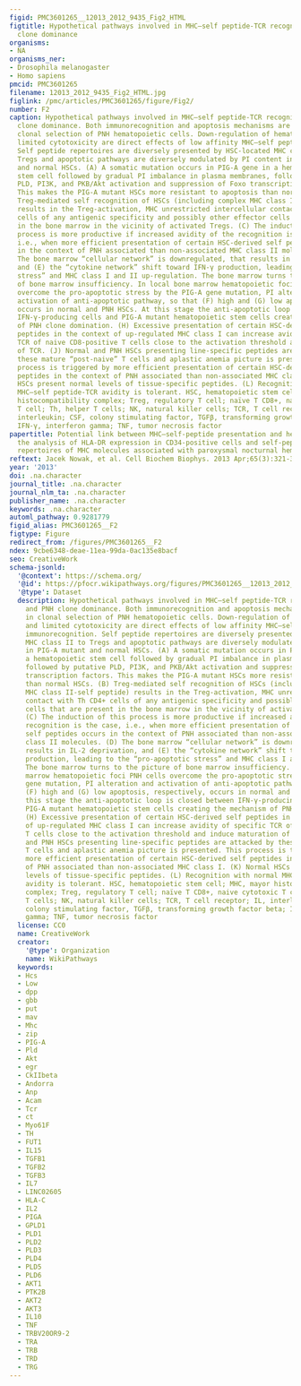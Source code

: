 ```yaml
---
figid: PMC3601265__12013_2012_9435_Fig2_HTML
figtitle: Hypothetical pathways involved in MHC–self peptide-TCR recognition and PNH
  clone dominance
organisms:
- NA
organisms_ner:
- Drosophila melanogaster
- Homo sapiens
pmcid: PMC3601265
filename: 12013_2012_9435_Fig2_HTML.jpg
figlink: /pmc/articles/PMC3601265/figure/Fig2/
number: F2
caption: Hypothetical pathways involved in MHC–self peptide-TCR recognition and PNH
  clone dominance. Both immunorecognition and apoptosis mechanisms are involved in
  clonal selection of PNH hematopoietic cells. Down-regulation of hematopoiesis and
  limited cytotoxicity are direct effects of low affinity MHC–self peptide-TCR immunorecognition.
  Self peptide repertoires are diversely presented by HSC-located MHC class II to
  Tregs and apoptotic pathways are diversely modulated by PI content in PIG-A mutant
  and normal HSCs. (A) A somatic mutation occurs in PIG-A gene in a hematopoietic
  stem cell followed by gradual PI imbalance in plasma membranes, followed by putative
  PLD, PI3K, and PKB/Akt activation and suppression of Foxo transcription factors.
  This makes the PIG-A mutant HSCs more resistant to apoptosis than normal HSCs. (B)
  Treg-mediated self recognition of HSCs (including complex MHC class II-self peptide)
  results in the Treg-activation, MHC unrestricted intercellular contact with Th CD4+
  cells of any antigenic specificity and possibly other effector cells that are present
  in the bone marrow in the vicinity of activated Tregs. (C) The induction of this
  process is more productive if increased avidity of the recognition is the case,
  i.e., when more efficient presentation of certain HSC-derived self peptides occurs
  in the context of PNH associated than non-associated MHC class II molecules. (D)
  The bone marrow “cellular network” is downregulated, that results in IL-2 deprivation,
  and (E) the “cytokine network” shift toward IFN-γ production, leading to the “pro-apoptotic
  stress” and MHC class I and II up-regulation. The bone marrow turns to the picture
  of bone marrow insufficiency. In local bone marrow hematopoietic foci PNH cells
  overcome the pro-apoptotic stress by the PIG-A gene mutation, PI alteration and
  activation of anti-apoptotic pathway, so that (F) high and (G) low apoptosis, respectively,
  occurs in normal and PNH HSCs. At this stage the anti-apoptotic loop is closed between
  IFN-γ-producing cells and PIG-A mutant hematopoietic stem cells creating the mechanism
  of PNH clone domination. (H) Excessive presentation of certain HSC-derived self
  peptides in the context of up-regulated MHC class I can increase avidity of specific
  TCR of naive CD8-positive T cells close to the activation threshold and induce maturation
  of TCR. (J) Normal and PNH HSCs presenting line-specific peptides are attacked by
  these mature “post-naive” T cells and aplastic anemia picture is presented. This
  process is triggered by more efficient presentation of certain HSC-derived self
  peptides in the context of PNH associated than non-associated MHC class I. (K) Normal
  HSCs present normal levels of tissue-specific peptides. (L) Recognition with normal
  MHC–self peptide-TCR avidity is tolerant. HSC, hematopoietic stem cell; MHC, mayor
  histocompatibility complex; Treg, regulatory T cell; naïve T CD8+, naive cytotoxic
  T cell; Th, helper T cells; NK, natural killer cells; TCR, T cell receptor; IL,
  interleukin; CSF, colony stimulating factor, TGFβ, transforming growth factor beta;
  IFN-γ, interferon gamma; TNF, tumor necrosis factor
papertitle: Potential link between MHC–self-peptide presentation and hematopoiesis;
  the analysis of HLA-DR expression in CD34-positive cells and self-peptide presentation
  repertoires of MHC molecules associated with paroxysmal nocturnal hemoglobinuria.
reftext: Jacek Nowak, et al. Cell Biochem Biophys. 2013 Apr;65(3):321-333.
year: '2013'
doi: .na.character
journal_title: .na.character
journal_nlm_ta: .na.character
publisher_name: .na.character
keywords: .na.character
automl_pathway: 0.9281779
figid_alias: PMC3601265__F2
figtype: Figure
redirect_from: /figures/PMC3601265__F2
ndex: 9cbe6348-deae-11ea-99da-0ac135e8bacf
seo: CreativeWork
schema-jsonld:
  '@context': https://schema.org/
  '@id': https://pfocr.wikipathways.org/figures/PMC3601265__12013_2012_9435_Fig2_HTML.html
  '@type': Dataset
  description: Hypothetical pathways involved in MHC–self peptide-TCR recognition
    and PNH clone dominance. Both immunorecognition and apoptosis mechanisms are involved
    in clonal selection of PNH hematopoietic cells. Down-regulation of hematopoiesis
    and limited cytotoxicity are direct effects of low affinity MHC–self peptide-TCR
    immunorecognition. Self peptide repertoires are diversely presented by HSC-located
    MHC class II to Tregs and apoptotic pathways are diversely modulated by PI content
    in PIG-A mutant and normal HSCs. (A) A somatic mutation occurs in PIG-A gene in
    a hematopoietic stem cell followed by gradual PI imbalance in plasma membranes,
    followed by putative PLD, PI3K, and PKB/Akt activation and suppression of Foxo
    transcription factors. This makes the PIG-A mutant HSCs more resistant to apoptosis
    than normal HSCs. (B) Treg-mediated self recognition of HSCs (including complex
    MHC class II-self peptide) results in the Treg-activation, MHC unrestricted intercellular
    contact with Th CD4+ cells of any antigenic specificity and possibly other effector
    cells that are present in the bone marrow in the vicinity of activated Tregs.
    (C) The induction of this process is more productive if increased avidity of the
    recognition is the case, i.e., when more efficient presentation of certain HSC-derived
    self peptides occurs in the context of PNH associated than non-associated MHC
    class II molecules. (D) The bone marrow “cellular network” is downregulated, that
    results in IL-2 deprivation, and (E) the “cytokine network” shift toward IFN-γ
    production, leading to the “pro-apoptotic stress” and MHC class I and II up-regulation.
    The bone marrow turns to the picture of bone marrow insufficiency. In local bone
    marrow hematopoietic foci PNH cells overcome the pro-apoptotic stress by the PIG-A
    gene mutation, PI alteration and activation of anti-apoptotic pathway, so that
    (F) high and (G) low apoptosis, respectively, occurs in normal and PNH HSCs. At
    this stage the anti-apoptotic loop is closed between IFN-γ-producing cells and
    PIG-A mutant hematopoietic stem cells creating the mechanism of PNH clone domination.
    (H) Excessive presentation of certain HSC-derived self peptides in the context
    of up-regulated MHC class I can increase avidity of specific TCR of naive CD8-positive
    T cells close to the activation threshold and induce maturation of TCR. (J) Normal
    and PNH HSCs presenting line-specific peptides are attacked by these mature “post-naive”
    T cells and aplastic anemia picture is presented. This process is triggered by
    more efficient presentation of certain HSC-derived self peptides in the context
    of PNH associated than non-associated MHC class I. (K) Normal HSCs present normal
    levels of tissue-specific peptides. (L) Recognition with normal MHC–self peptide-TCR
    avidity is tolerant. HSC, hematopoietic stem cell; MHC, mayor histocompatibility
    complex; Treg, regulatory T cell; naïve T CD8+, naive cytotoxic T cell; Th, helper
    T cells; NK, natural killer cells; TCR, T cell receptor; IL, interleukin; CSF,
    colony stimulating factor, TGFβ, transforming growth factor beta; IFN-γ, interferon
    gamma; TNF, tumor necrosis factor
  license: CC0
  name: CreativeWork
  creator:
    '@type': Organization
    name: WikiPathways
  keywords:
  - Hcs
  - Low
  - dpp
  - gbb
  - put
  - mav
  - Mhc
  - zip
  - PIG-A
  - Pld
  - Akt
  - egr
  - CkIIbeta
  - Andorra
  - Anp
  - Acam
  - Tcr
  - ct
  - Myo61F
  - TH
  - FUT1
  - IL15
  - TGFB1
  - TGFB2
  - TGFB3
  - IL7
  - LINC02605
  - HLA-C
  - IL2
  - PIGA
  - GPLD1
  - PLD1
  - PLD2
  - PLD3
  - PLD4
  - PLD5
  - PLD6
  - AKT1
  - PTK2B
  - AKT2
  - AKT3
  - IL10
  - TNF
  - TRBV20OR9-2
  - TRA
  - TRB
  - TRD
  - TRG
---
```


